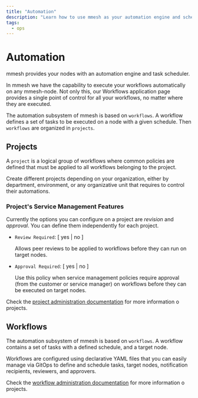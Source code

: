 ```yaml
---
title: "Automation"
description: "Learn how to use mmesh as your automation engine and scheduler for your infrastructure."
tags:
  - ops
---
```


# Automation

mmesh provides your nodes with an automation engine and task scheduler.

In mmesh we have the capability to execute your workflows automatically on any mmesh-node. Not only this, our Workflows application page provides a single point of control for all your workflows, no matter where they are executed.

The automation subsystem of mmesh is based on `workflows`. A workflow defines a set of tasks to be executed on a node with a given schedule. Then `workflows` are organized in `projects`.

## Projects

A `project` is a logical group of workflows where common policies are defined that must be applied to all workflows belonging to the project.

Create different projects depending on your organization, either by department, environment, or any organizative unit that requires to control their automations.


### Project's Service Management Features

Currently the options you can configure on a project are *revision* and *approval*. You can define them independently for each project.

- `Review Required`: [ yes | no ]

  Allows peer reviews to be applied to workflows before they can run on target nodes.

- `Approval Required`: [ yes | no ]

  Use this policy when service management policies require approval (from the customer or service manager) on workflows before they can be executed on target nodes.

Check the [project administration documentation](adm-projects.md) for more information o projects.

## Workflows

The automation subsystem of mmesh is based on `workflows`. A workflow contains a set of tasks with a defined schedule, and a target node. 

Workflows are configured using declarative YAML files that you can easily manage via GitOps to define and schedule tasks, target nodes, notification recipients, reviewers, and approvers.

Check the [workflow administration documentation](adm-workflows.md) for more information o projects.
